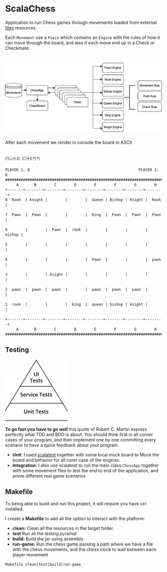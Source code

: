 # ScalaChess

Application to run Chess games through movements loaded from external [files](src/main/resources/) resources.

Each ```Movement``` use a ```Piece``` which contains an ``Engine`` with the rules of how it 
can move through the board, and also if each move end up in a Check or Checkmate.

# ![My image](img/chess.png)


After each movement we render in console the board in ASCII

````

闩ㄩセㄖ ⼕卄🝗丂丂

PLAYER 1: 8                                                 PLAYER 2: 8
########################################################################
     A       B        C        D        E        F        G        H       
+-------+--------+--------+--------+--------+--------+--------+--------+  
8  Rook  | Knight |        |        |  Queen | Bishop | Knight |  Rook  |

7  Pawn  |  Pawn  |        |        |  King  |  Pawn  |  Pawn  |  Pawn  |

6        |        |  Pawn  |  rook  |        |        |        | bishop |

5        |        |        |        |        |        |        |        |

4        |        |        |        |  Pawn  |        |        |  pawn  |

3        |        | knight |        |        |        |        |        |

2  pawn  |  pawn  |  pawn  |        |  pawn  |  pawn  |  pawn  |        |

1  rook  |        |        |  king  |  queen | bishop | knight |        |

+-------+--------+--------+--------+--------+--------+--------+--------+  
     A       B        C        D        E        F        G        H       
########################################################################

````

## Testing

![My image](img/testPyramid.png)

**To go fast you have to go well** this quote of Robert C. Martin express perfectly what TDD and BDD is about. You should think first in all corner cases of your program, and then implement
one by one committing every scenario to have a quick feedback about your program.

* **Unit**: I used [scalatest](https://www.scalatest.org) together with some local mock board to Mock the board and behavior 
    for all corer case of the engines. 
* **Integration**: I also use scalatest to run the main class ```ChessApp``` together with some movement files to test the end to end of the application,
    and prove different real game scenarios

## Makefile

To being able to build and run this project, it will require you have `````sbt````` installed.

I create a **Makefile** to add all the option to interact with the platform:

* **clean:** Clean all the resources in the target folder.
* **test** Run all the testing pyramid
* **build:** Build the jar using assembly.
* **run-game:** Run the chess game passing a path where we have a file with the chess movements, and the
    chess clock to wait between each player movement

````
Makefile clean|test|build|run-game
````